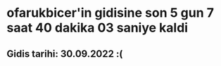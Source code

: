 # ofarukbicer'in gidisine son 5 gun 7 saat 40 dakika 03 saniye kaldi

## Gidis tarihi: 30.09.2022 :(